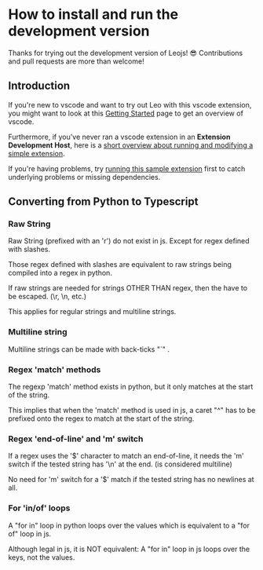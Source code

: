 # How to install and run the development version

Thanks for trying out the development version of Leojs! :sunglasses: Contributions and pull requests are more than welcome!

## Introduction

If you're new to vscode and want to try out Leo with this vscode extension, you might want to look at this [Getting Started](https://code.visualstudio.com/docs#vscode-in-action) page to get an overview of vscode.

Furthermore, if you've never ran a vscode extension in an **Extension Development Host**, here is a [short overview about running and modifying a simple extension](https://code.visualstudio.com/api/get-started/your-first-extension).

If you're having problems, try [running this sample extension](https://github.com/Microsoft/vscode-extension-samples/tree/master/helloworld-sample#running-the-sample) first to catch underlying problems or missing dependencies.

## Converting from Python to Typescript

### Raw String

Raw String (prefixed with an 'r') do not exist in js. Except for regex defined with slashes.

Those regex defined with slashes are equivalent to raw strings being compiled into a regex in python.

If raw strings are needed for strings OTHER THAN regex, then the have to be escaped. (\\r, \\n, etc.)

This applies for regular strings and multiline strings.

### Multiline string

Multiline strings can be made with back-ticks "`" .

### Regex 'match' methods

The regexp 'match' method exists in python, but it only matches at the start of the string.

This implies that when the 'match' method is used in js, a caret "^" has to be prefixed onto the regex to match at the start of the string.

### Regex 'end-of-line' and 'm' switch

If a regex uses the '\$' character to match an end-of-line, it needs the 'm' switch if the tested string has '\n' at the end. (is considered multiline)

No need for 'm' switch for a '\$' match if the tested string has no newlines at all.

### For 'in/of' loops

A "for in" loop in python loops over the values which is equivalent to a "for of" loop in js.

Although legal in js, it is NOT equivalent: A "for in" loop in js loops over the keys, not the values.
